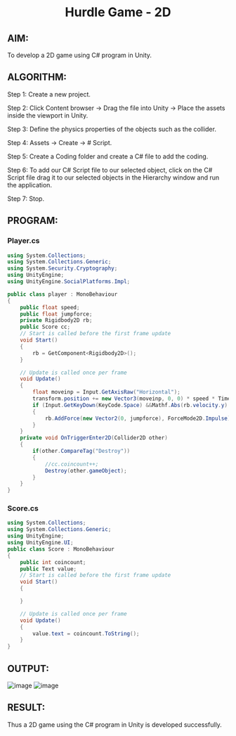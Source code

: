 # <p align="center">Hurdle Game - 2D</p>

## AIM:
To develop a 2D game using C# program in Unity.

## ALGORITHM:
Step 1: Create a new project.

Step 2: Click Content browser -> Drag the file into Unity -> Place the assets inside the viewport in Unity.

Step 3: Define the physics properties of the objects such as the collider.

Step 4: Assets -> Create -> # Script.

Step 5: Create a Coding folder and create a C# file to add the coding.

Step 6: To add our C# Script file to our selected object, click on the C# Script file drag it to our selected objects in the Hierarchy window and run the application.

Step 7: Stop.

## PROGRAM:
### Player.cs
```cs
using System.Collections;
using System.Collections.Generic;
using System.Security.Cryptography;
using UnityEngine;
using UnityEngine.SocialPlatforms.Impl;

public class player : MonoBehaviour
{
    public float speed;
    public float jumpforce;
    private Rigidbody2D rb;
    public Score cc;
    // Start is called before the first frame update
    void Start()
    {
        rb = GetComponent<Rigidbody2D>();
    }

    // Update is called once per frame
    void Update()
    {
        float moveinp = Input.GetAxisRaw("Horizontal");
        transform.position += new Vector3(moveinp, 0, 0) * speed * Time.deltaTime;
        if (Input.GetKeyDown(KeyCode.Space) &&Mathf.Abs(rb.velocity.y) < 0.001f)
        {
            rb.AddForce(new Vector2(0, jumpforce), ForceMode2D.Impulse);
        }
    }
    private void OnTriggerEnter2D(Collider2D other)
    { 
        if(other.CompareTag("Destroy"))
        {
            //cc.coincount++;
            Destroy(other.gameObject);
        }
    }
}
```
### Score.cs

```cs
using System.Collections;
using System.Collections.Generic;
using UnityEngine;
using UnityEngine.UI;
public class Score : MonoBehaviour
{
    public int coincount;
    public Text value;
    // Start is called before the first frame update
    void Start()
    {

    }

    // Update is called once per frame
    void Update()
    {
        value.text = coincount.ToString();
    }
}
```

## OUTPUT:
![image](https://github.com/user-attachments/assets/6f96994f-e2c4-41b9-832e-ccc5891c368e)
![image](https://github.com/user-attachments/assets/ecf74f15-1e34-4056-86d7-5dd65108afe8)

## RESULT:
Thus a 2D game using the C# program in Unity is developed successfully.
